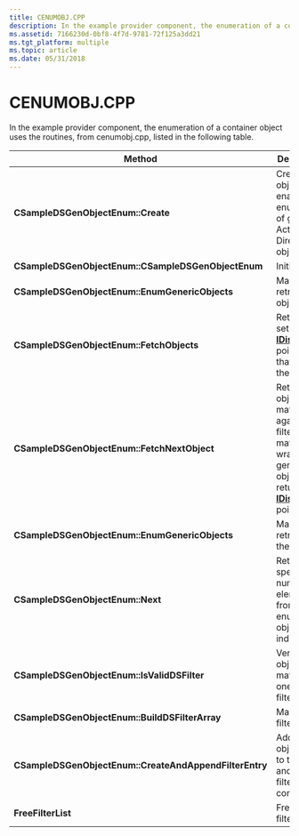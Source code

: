 ```yaml
---
title: CENUMOBJ.CPP
description: In the example provider component, the enumeration of a container object uses the routines, from cenumobj.cpp, listed in the following table.
ms.assetid: 7166230d-0bf8-4f7d-9781-72f125a3dd21
ms.tgt_platform: multiple
ms.topic: article
ms.date: 05/31/2018
---
```


# CENUMOBJ.CPP

In the example provider component, the enumeration of a container object uses the routines, from cenumobj.cpp, listed in the following table.



| Method                                                 | Description                                                                                                                                                           |
|--------------------------------------------------------|-----------------------------------------------------------------------------------------------------------------------------------------------------------------------|
| **CSampleDSGenObjectEnum::Create**                     | Create an object to enable enumeration of generic Active Directory objects.                                                                                           |
| **CSampleDSGenObjectEnum::CSampleDSGenObjectEnum**     | Initialization.                                                                                                                                                       |
| **CSampleDSGenObjectEnum::EnumGenericObjects**         | Manage retrieval of objects.                                                                                                                                          |
| **CSampleDSGenObjectEnum::FetchObjects**               | Retrieve the set of [**IDispatch**](https://msdn.microsoft.com/library/ms221608(v=VS.71).aspx) pointers that match the filter.                                                             |
| **CSampleDSGenObjectEnum::FetchNextObject**            | Retrieve an object and match against the filter. If it matches, wrap it in generic object and return a [**IDispatch**](https://msdn.microsoft.com/library/ms221608(v=VS.71).aspx) pointer. |
| **CSampleDSGenObjectEnum::EnumGenericObjects**         | Manage retrieving the objects.                                                                                                                                        |
| **CSampleDSGenObjectEnum::Next**                       | Retrieve the specified number of elements from the enumeration object indicated.                                                                                      |
| **CSampleDSGenObjectEnum::IsValidDSFilter**            | Verify that object class matches one in the filter list.                                                                                                              |
| **CSampleDSGenObjectEnum::BuildDSFilterArray**         | Manage the filter array.                                                                                                                                              |
| **CSampleDSGenObjectEnum::CreateAndAppendFilterEntry** | Add a new object class to the filter and set the filter as contiguous.                                                                                                |
| **FreeFilterList**                                     | Free the filter.                                                                                                                                                      |



 

 

 




